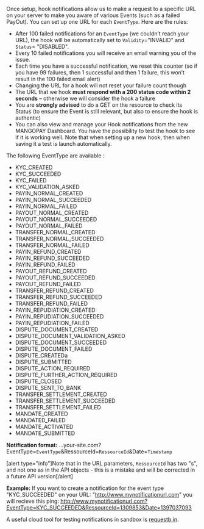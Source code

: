 Once setup, hook notifications allow us to make a request to a specific URL on your server to make you aware of various Events (such as a failed PayOut). You can set up one URL for each `EventType`. Here are the rules:
* After 100 failed notifications for an `EventType` (we couldn’t reach your URL), the hook will be automatically set to `Validity`="INVALID" and `Status`= "DISABLED".
* Every 10 failed notifications you will receive an email warning you of the issue.
* Each time you have a successful notification, we reset this counter (so if you have 99 failures, then 1 successful and then 1 failure, this won’t result in the 100 failed email alert)
* Changing the URL for a hook will not reset your failure count though
* The URL that we hook **must respond with a 200 status code within 2 seconds** – otherwise we will consider the hook a failure
* You are **strongly advised** to do a GET on the resource to check its Status (to ensure the Event is still relevant, but also to ensure the hook is authentic)
* You can also view and manage your Hook notifications from the new MANGOPAY Dashboard. You have the possibility to test the hook to see if it is working well. Note that when setting up a new hook, then when saving it a test is launch automatically.

The following EventType are available : 

- KYC_CREATED
- KYC_SUCCEEDED
- KYC_FAILED
- KYC_VALIDATION_ASKED
- PAYIN_NORMAL_CREATED
- PAYIN_NORMAL_SUCCEEDED
- PAYIN_NORMAL_FAILED
- PAYOUT_NORMAL_CREATED
- PAYOUT_NORMAL_SUCCEEDED
- PAYOUT_NORMAL_FAILED
- TRANSFER_NORMAL_CREATED
- TRANSFER_NORMAL_SUCCEEDED
- TRANSFER_NORMAL_FAILED
- PAYIN_REFUND_CREATED
- PAYIN_REFUND_SUCCEEDED
- PAYIN_REFUND_FAILED
- PAYOUT_REFUND_CREATED
- PAYOUT_REFUND_SUCCEEDED
- PAYOUT_REFUND_FAILED
- TRANSFER_REFUND_CREATED
- TRANSFER_REFUND_SUCCEEDED
- TRANSFER_REFUND_FAILED    
- PAYIN_REPUDIATION_CREATED
- PAYIN_REPUDIATION_SUCCEEDED
- PAYIN_REPUDIATION_FAILED
- DISPUTE_DOCUMENT_CREATED
- DISPUTE_DOCUMENT_VALIDATION_ASKED
- DISPUTE_DOCUMENT_SUCCEEDED
- DISPUTE_DOCUMENT_FAILED
- DISPUTE_CREATEDa
- DISPUTE_SUBMITTED
- DISPUTE_ACTION_REQUIRED
- DISPUTE_FURTHER_ACTION_REQUIRED
- DISPUTE_CLOSED
- DISPUTE_SENT_TO_BANK
- TRANSFER_SETTLEMENT_CREATED
- TRANSFER_SETTLEMENT_SUCCEEDED
- TRANSFER_SETTLEMENT_FAILED
- MANDATE_CREATED
- MANDATED_FAILED
- MANDATE_ACTIVATED
- MANDATE_SUBMITTED

**Notification format:** ...your-site.com?EventType=`EventType`&RessourceId=`RessourceId`&Date=`Timestamp`

[alert type="info"]Note that in the URL parameters, `RessourceId` has two "s", and not one as in the API objects - this is a mistake and will be corrected in a future API version[/alert]

**Example:**
If you want to create a notification for the event type "KYC_SUCCEEDED" on your URL: "http://www.mynotificationurl.com" you will recieve this ping: http://www.mynotificationurl.com?EventType=KYC_SUCCEEDED&RessourceId=1309853&Date=1397037093

A useful cloud tool for testing notifications in sandbox is [requestb.in](http://requestb.in/).
